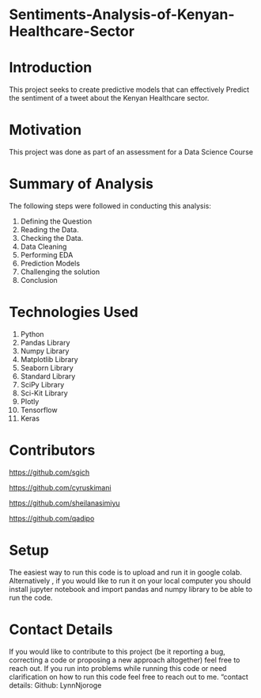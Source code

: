 # Sentiments-Analysis-of-Kenyan-Healthcare-Sector
# Introduction

This project seeks to create predictive models that can effectively Predict the sentiment of a tweet about the Kenyan Healthcare sector.

# Motivation

This project was done as part of an assessment for a Data Science Course

# Summary of Analysis

The following steps were  followed in conducting this analysis:

1. Defining the Question
2. Reading the Data.
3. Checking the Data.
4. Data Cleaning 
5. Performing EDA
6. Prediction Models
7. Challenging the solution
8. Conclusion

# Technologies Used

1. Python
2. Pandas Library
3. Numpy Library
4. Matplotlib Library
5. Seaborn Library
6. Standard Library
7. SciPy Library
8. Sci-Kit Library
9. Plotly
10. Tensorflow
11. Keras

# Contributors

https://github.com/sgich

https://github.com/cyruskimani

https://github.com/sheilanasimiyu

https://github.com/qadipo


# Setup
 
The easiest way to run this code is to upload and run it in google colab. Alternatively , if you would like to run it on your local computer you should install jupyter notebook and import pandas and numpy library to be able to run the code.

# Contact Details

If you would like to contribute to this project (be it reporting a bug, correcting a code or proposing a new approach altogether) feel free to reach out. If you run into problems while running this code or need clarification on how to run this code feel free to reach out to me. “contact details: Github: LynnNjoroge
